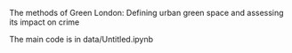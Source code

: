 The methods of Green London: Defining urban green space and assessing its impact on crime


The main code is in data/Untitled.ipynb

